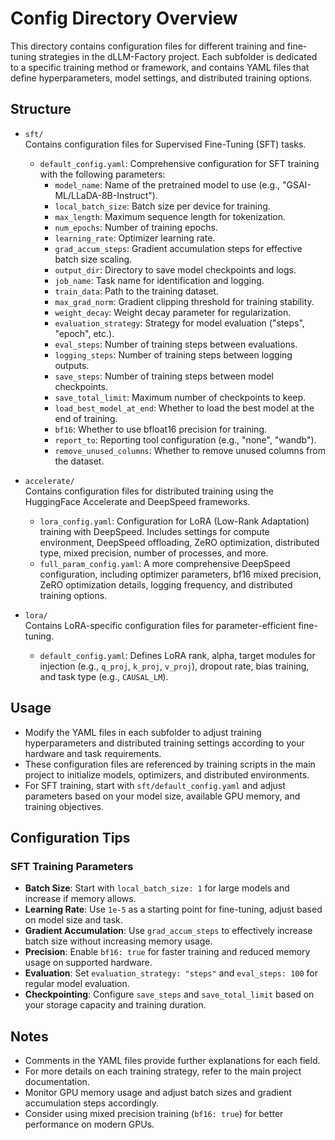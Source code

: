 # Config Directory Overview

This directory contains configuration files for different training and fine-tuning strategies in the dLLM-Factory project. Each subfolder is dedicated to a specific training method or framework, and contains YAML files that define hyperparameters, model settings, and distributed training options.

## Structure

- `sft/`  
  Contains configuration files for Supervised Fine-Tuning (SFT) tasks.
  - `default_config.yaml`: Comprehensive configuration for SFT training with the following parameters:
    - `model_name`: Name of the pretrained model to use (e.g., "GSAI-ML/LLaDA-8B-Instruct").
    - `local_batch_size`: Batch size per device for training.
    - `max_length`: Maximum sequence length for tokenization.
    - `num_epochs`: Number of training epochs.
    - `learning_rate`: Optimizer learning rate.
    - `grad_accum_steps`: Gradient accumulation steps for effective batch size scaling.
    - `output_dir`: Directory to save model checkpoints and logs.
    - `job_name`: Task name for identification and logging.
    - `train_data`: Path to the training dataset.
    - `max_grad_norm`: Gradient clipping threshold for training stability.
    - `weight_decay`: Weight decay parameter for regularization.
    - `evaluation_strategy`: Strategy for model evaluation ("steps", "epoch", etc.).
    - `eval_steps`: Number of training steps between evaluations.
    - `logging_steps`: Number of training steps between logging outputs.
    - `save_steps`: Number of training steps between model checkpoints.
    - `save_total_limit`: Maximum number of checkpoints to keep.
    - `load_best_model_at_end`: Whether to load the best model at the end of training.
    - `bf16`: Whether to use bfloat16 precision for training.
    - `report_to`: Reporting tool configuration (e.g., "none", "wandb").
    - `remove_unused_columns`: Whether to remove unused columns from the dataset.

- `accelerate/`  
  Contains configuration files for distributed training using the HuggingFace Accelerate and DeepSpeed frameworks.
  - `lora_config.yaml`: Configuration for LoRA (Low-Rank Adaptation) training with DeepSpeed. Includes settings for compute environment, DeepSpeed offloading, ZeRO optimization, distributed type, mixed precision, number of processes, and more.
  - `full_param_config.yaml`: A more comprehensive DeepSpeed configuration, including optimizer parameters, bf16 mixed precision, ZeRO optimization details, logging frequency, and distributed training options.

- `lora/`  
  Contains LoRA-specific configuration files for parameter-efficient fine-tuning.
  - `default_config.yaml`: Defines LoRA rank, alpha, target modules for injection (e.g., `q_proj`, `k_proj`, `v_proj`), dropout rate, bias training, and task type (e.g., `CAUSAL_LM`).

## Usage

- Modify the YAML files in each subfolder to adjust training hyperparameters and distributed training settings according to your hardware and task requirements.
- These configuration files are referenced by training scripts in the main project to initialize models, optimizers, and distributed environments.
- For SFT training, start with `sft/default_config.yaml` and adjust parameters based on your model size, available GPU memory, and training objectives.

## Configuration Tips

### SFT Training Parameters
- **Batch Size**: Start with `local_batch_size: 1` for large models and increase if memory allows.
- **Learning Rate**: Use `1e-5` as a starting point for fine-tuning, adjust based on model size and task.
- **Gradient Accumulation**: Use `grad_accum_steps` to effectively increase batch size without increasing memory usage.
- **Precision**: Enable `bf16: true` for faster training and reduced memory usage on supported hardware.
- **Evaluation**: Set `evaluation_strategy: "steps"` and `eval_steps: 100` for regular model evaluation.
- **Checkpointing**: Configure `save_steps` and `save_total_limit` based on your storage capacity and training duration.

## Notes
- Comments in the YAML files provide further explanations for each field.
- For more details on each training strategy, refer to the main project documentation.
- Monitor GPU memory usage and adjust batch sizes and gradient accumulation steps accordingly.
- Consider using mixed precision training (`bf16: true`) for better performance on modern GPUs.
